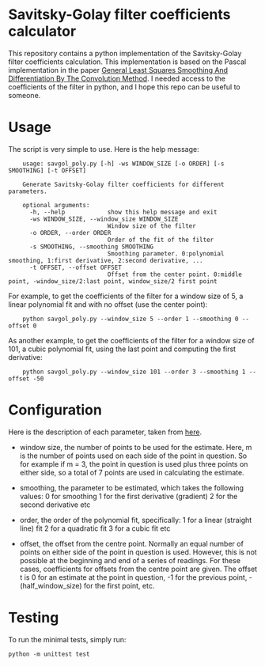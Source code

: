 # Savitsky-Golay filter coefficients calculator

This repository contains a python implementation of the Savitsky-Golay filter coefficients calculation. This implementation is based on the Pascal implementation in the paper [General Least Squares Smoothing And Differentiation By The Convolution Method](http://www.personal.psu.edu/users/m/r/mrh318/Gorry-AC-1990.pdf). I needed access to the coefficients of the filter in python, and I hope this repo can be useful to someone.

# Usage

The script is very simple to use. Here is the help message:

```
    usage: savgol_poly.py [-h] -ws WINDOW_SIZE [-o ORDER] [-s SMOOTHING] [-t OFFSET]

    Generate Savitsky-Golay filter coefficients for different parameters.

    optional arguments:
      -h, --help            show this help message and exit
      -ws WINDOW_SIZE, --window_size WINDOW_SIZE
                            Window size of the filter
      -o ORDER, --order ORDER
                            Order of the fit of the filter
      -s SMOOTHING, --smoothing SMOOTHING
                            Smoothing parameter. 0:polynomial smoothing, 1:first derivative, 2:second derivative, ...
      -t OFFSET, --offset OFFSET
                            Offset from the center point. 0:middle point, -window_size/2:last point, window_size/2 first point
```

For example, to get the coefficients of the filter for a window size of 5, a linear polynomial fit and with no offset (use the center point):

```
    python savgol_poly.py --window_size 5 --order 1 --smoothing 0 --offset 0
```

As another example, to get the coefficients of the filter for a window size of 101, a cubic polynomial fit, using the last point and computing the first derivative:

```
    python savgol_poly.py --window_size 101 --order 3 --smoothing 1 --offset -50
```

# Configuration

Here is the description of each parameter, taken from [here](http://www.users.waitrose.com/~robinjames/SG/parameters.html).



- window size, the number of points to be used for the estimate. Here, m is the number of points used on each side of the point in question. So for example if m = 3, the point in question is used plus three points on either side, so a total of 7 points are used in calculating the estimate.
    
- smoothing, the parameter to be estimated, which takes the following values:
        0 for smoothing
        1 for the first derivative (gradient)
        2 for the second derivative
        etc
    
- order, the order of the polynomial fit, specifically:
        1 for a linear (straight line) fit
        2 for a quadratic fit
        3 for a cubic fit
        etc
    
- offset, the offset from the centre point. Normally an equal number of points on either side of the point in question is used. However, this is not possible at the beginning and end of a series of readings. For these cases, coefficients for offsets from the centre point are given. The offset t is 0 for an estimate at the point in question, -1 for the previous point, -(half_window_size) for the first point, etc.


# Testing

To run the minimal tests, simply run:

```
python -m unittest test
```
